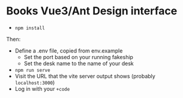 # Books Vue3/Ant Design interface

- `npm install`

Then:

- Define a .env file, copied from env.example
  - Set the port based on your running fakeship
  - Set the desk name to the name of your desk
- `npm run serve`
- Visit the URL that the vite server output shows (probably `localhost:3000`)
- Log in with your `+code`
